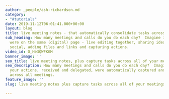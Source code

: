 ```yaml
---
author: _people/ash-richardson.md
category:
- "#tutorials"
date: 2019-11-12T06:01:41.000+00:00
layout: blog
title: live meeting notes - that automatically consolidate tasks across all meetings
sub_heading: How many meetings and calls do you do each day?  Imagine if all participants
  were on the same (digital) page - live editing together, sharing ideas within structured
  social, adding files and links and capturing actions.
video_id: O_He3QWFKGM
banner_image: ''
seo_title: live meeting notes, plus capture tasks across all of your meetings
seo_description: How many meetings and calls do you do each day?  Imagine if all of
  your actions, received and delegated, were automatically captured and organized
  across all meetings.
feature_image: ''
slug: live meeting notes plus capture tasks across all of your meetings

---
```

